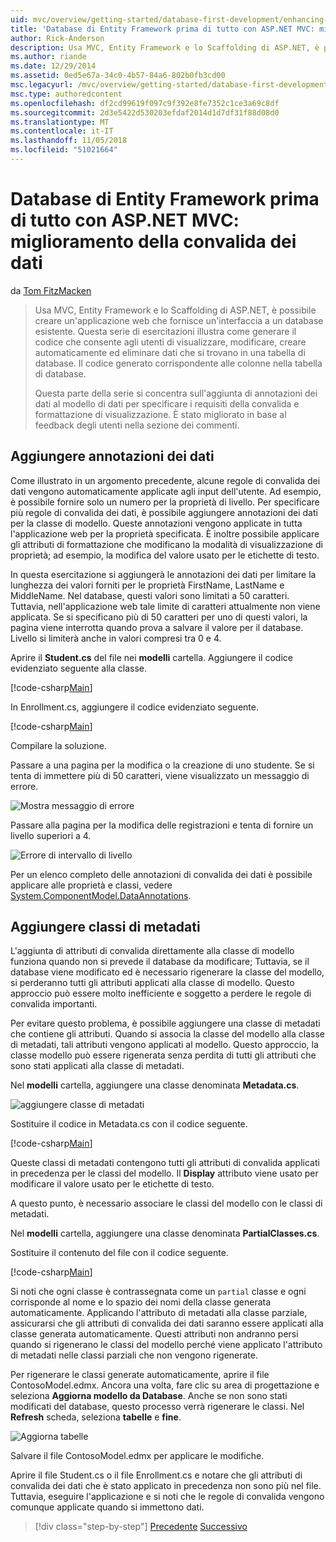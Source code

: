 ```yaml
---
uid: mvc/overview/getting-started/database-first-development/enhancing-data-validation
title: 'Database di Entity Framework prima di tutto con ASP.NET MVC: miglioramento della convalida dei dati | Microsoft Docs'
author: Rick-Anderson
description: Usa MVC, Entity Framework e lo Scaffolding di ASP.NET, è possibile creare un'applicazione web che fornisce un'interfaccia a un database esistente. Questa esercitazione seri...
ms.author: riande
ms.date: 12/29/2014
ms.assetid: 0ed5e67a-34c0-4b57-84a6-802b0fb3cd00
msc.legacyurl: /mvc/overview/getting-started/database-first-development/enhancing-data-validation
msc.type: authoredcontent
ms.openlocfilehash: df2cd99619f097c9f392e8fe7352c1ce3a69c8df
ms.sourcegitcommit: 2d3e5422d530203efdaf2014d1d7df31f88d08d0
ms.translationtype: MT
ms.contentlocale: it-IT
ms.lasthandoff: 11/05/2018
ms.locfileid: "51021664"
---
```

<a name="ef-database-first-with-aspnet-mvc-enhancing-data-validation"></a>Database di Entity Framework prima di tutto con ASP.NET MVC: miglioramento della convalida dei dati
====================
da [Tom FitzMacken](https://github.com/tfitzmac)

> Usa MVC, Entity Framework e lo Scaffolding di ASP.NET, è possibile creare un'applicazione web che fornisce un'interfaccia a un database esistente. Questa serie di esercitazioni illustra come generare il codice che consente agli utenti di visualizzare, modificare, creare automaticamente ed eliminare dati che si trovano in una tabella di database. Il codice generato corrispondente alle colonne nella tabella di database.
> 
> Questa parte della serie si concentra sull'aggiunta di annotazioni dei dati al modello di dati per specificare i requisiti della convalida e formattazione di visualizzazione. È stato migliorato in base al feedback degli utenti nella sezione dei commenti.


## <a name="add-data-annotations"></a>Aggiungere annotazioni dei dati

Come illustrato in un argomento precedente, alcune regole di convalida dei dati vengono automaticamente applicate agli input dell'utente. Ad esempio, è possibile fornire solo un numero per la proprietà di livello. Per specificare più regole di convalida dei dati, è possibile aggiungere annotazioni dei dati per la classe di modello. Queste annotazioni vengono applicate in tutta l'applicazione web per la proprietà specificata. È inoltre possibile applicare gli attributi di formattazione che modificano la modalità di visualizzazione di proprietà; ad esempio, la modifica del valore usato per le etichette di testo.

In questa esercitazione si aggiungerà le annotazioni dei dati per limitare la lunghezza dei valori forniti per le proprietà FirstName, LastName e MiddleName. Nel database, questi valori sono limitati a 50 caratteri. Tuttavia, nell'applicazione web tale limite di caratteri attualmente non viene applicata. Se si specificano più di 50 caratteri per uno di questi valori, la pagina viene interrotta quando prova a salvare il valore per il database. Livello si limiterà anche in valori compresi tra 0 e 4.

Aprire il **Student.cs** del file nei **modelli** cartella. Aggiungere il codice evidenziato seguente alla classe.

[!code-csharp[Main](enhancing-data-validation/samples/sample1.cs?highlight=5,15,17,20)]

In Enrollment.cs, aggiungere il codice evidenziato seguente.

[!code-csharp[Main](enhancing-data-validation/samples/sample2.cs?highlight=5,10)]

Compilare la soluzione.

Passare a una pagina per la modifica o la creazione di uno studente. Se si tenta di immettere più di 50 caratteri, viene visualizzato un messaggio di errore.

![Mostra messaggio di errore](enhancing-data-validation/_static/image1.png)

Passare alla pagina per la modifica delle registrazioni e tenta di fornire un livello superiori a 4.

![Errore di intervallo di livello](enhancing-data-validation/_static/image2.png)

Per un elenco completo delle annotazioni di convalida dei dati è possibile applicare alle proprietà e classi, vedere [System.ComponentModel.DataAnnotations](https://msdn.microsoft.com/library/system.componentmodel.dataannotations.aspx).

## <a name="add-metadata-classes"></a>Aggiungere classi di metadati

L'aggiunta di attributi di convalida direttamente alla classe di modello funziona quando non si prevede il database da modificare; Tuttavia, se il database viene modificato ed è necessario rigenerare la classe del modello, si perderanno tutti gli attributi applicati alla classe di modello. Questo approccio può essere molto inefficiente e soggetto a perdere le regole di convalida importanti.

Per evitare questo problema, è possibile aggiungere una classe di metadati che contiene gli attributi. Quando si associa la classe del modello alla classe di metadati, tali attributi vengono applicati al modello. Questo approccio, la classe modello può essere rigenerata senza perdita di tutti gli attributi che sono stati applicati alla classe di metadati.

Nel **modelli** cartella, aggiungere una classe denominata **Metadata.cs**.

![aggiungere classe di metadati](enhancing-data-validation/_static/image3.png)

Sostituire il codice in Metadata.cs con il codice seguente.

[!code-csharp[Main](enhancing-data-validation/samples/sample3.cs)]

Queste classi di metadati contengono tutti gli attributi di convalida applicati in precedenza per le classi del modello. Il **Display** attributo viene usato per modificare il valore usato per le etichette di testo.

A questo punto, è necessario associare le classi del modello con le classi di metadati.

Nel **modelli** cartella, aggiungere una classe denominata **PartialClasses.cs**.

Sostituire il contenuto del file con il codice seguente.

[!code-csharp[Main](enhancing-data-validation/samples/sample4.cs)]

Si noti che ogni classe è contrassegnata come un `partial` classe e ogni corrisponde al nome e lo spazio dei nomi della classe generata automaticamente. Applicando l'attributo di metadati alla classe parziale, assicurarsi che gli attributi di convalida dei dati saranno essere applicati alla classe generata automaticamente. Questi attributi non andranno persi quando si rigenerano le classi del modello perché viene applicato l'attributo di metadati nelle classi parziali che non vengono rigenerate.

Per rigenerare le classi generate automaticamente, aprire il file ContosoModel.edmx. Ancora una volta, fare clic su area di progettazione e seleziona **Aggiorna modello da Database**. Anche se non sono stati modificati del database, questo processo verrà rigenerare le classi. Nel **Refresh** scheda, seleziona **tabelle** e **fine**.

![Aggiorna tabelle](enhancing-data-validation/_static/image4.png)

Salvare il file ContosoModel.edmx per applicare le modifiche.

Aprire il file Student.cs o il file Enrollment.cs e notare che gli attributi di convalida dei dati che è stato applicato in precedenza non sono più nel file. Tuttavia, eseguire l'applicazione e si noti che le regole di convalida vengono comunque applicate quando si immettono dati.

> [!div class="step-by-step"]
> [Precedente](customizing-a-view.md)
> [Successivo](publish-to-azure.md)

